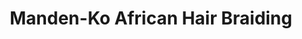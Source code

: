 ---
title: "Manden-Ko African Hair Braiding"
url: /detroit/manden-ko-african-hair-braiding/
shop: Friseur
---